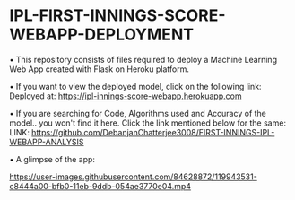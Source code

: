 # IPL-FIRST-INNINGS-SCORE-WEBAPP-DEPLOYMENT

• This repository consists of files required to deploy a Machine Learning Web App created with Flask on Heroku platform.

• If you want to view the deployed model, click on the following link:
Deployed at: https://ipl-innings-score-webapp.herokuapp.com

• If you are searching for Code, Algorithms used and Accuracy of the model.. you won't find it here. Click the link mentioned below for the same:
LINK: https://github.com/DebanjanChatterjee3008/FIRST-INNINGS-IPL-WEBAPP-ANALYSIS

• A glimpse of the app:

https://user-images.githubusercontent.com/84628872/119943531-c8444a00-bfb0-11eb-9ddb-054ae3770e04.mp4





